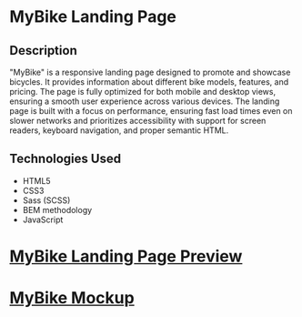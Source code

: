 # MyBike Landing Page

## Description

"MyBike" is a responsive landing page designed to promote and showcase bicycles. It provides information about different bike models, features, and pricing. The page is fully optimized for both mobile and desktop views, ensuring a smooth user experience across various devices. The landing page is built with a focus on performance, ensuring fast load times even on slower networks and prioritizes accessibility with support for screen readers, keyboard navigation, and proper semantic HTML.

## Technologies Used

-   HTML5
-   CSS3
-   Sass (SCSS)
-   BEM methodology
-   JavaScript

# [MyBike Landing Page Preview](https://my-bike-web.netlify.app/)

# [MyBike Mockup](https://www.figma.com/file/NZQAIydtHo5QkINyGLHNcq/BIKE-New-Version?node-id=0%3A1)
